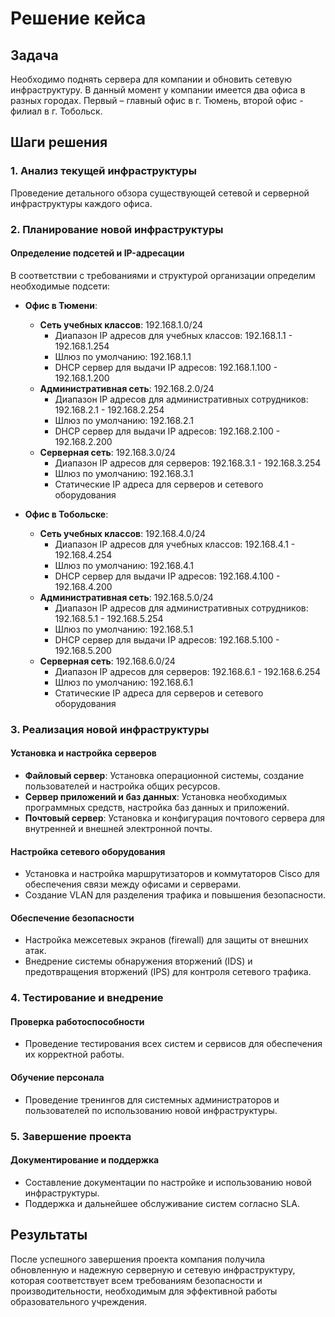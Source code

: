 # Решение кейса

## Задача
Необходимо поднять сервера для компании и обновить сетевую инфраструктуру. В данный момент у компании имеется два офиса в разных городах. Первый – главный офис в г. Тюмень, второй офис - филиал в г. Тобольск.

## Шаги решения

### 1. Анализ текущей инфраструктуры
Проведение детального обзора существующей сетевой и серверной инфраструктуры каждого офиса.

### 2. Планирование новой инфраструктуры

#### Определение подсетей и IP-адресации
В соответствии с требованиями и структурой организации определим необходимые подсети:

- **Офис в Тюмени**:
    - **Сеть учебных классов**: 192.168.1.0/24
        - Диапазон IP адресов для учебных классов: 192.168.1.1 - 192.168.1.254
        - Шлюз по умолчанию: 192.168.1.1
        - DHCP сервер для выдачи IP адресов: 192.168.1.100 - 192.168.1.200
    - **Административная сеть**: 192.168.2.0/24
        - Диапазон IP адресов для административных сотрудников: 192.168.2.1 - 192.168.2.254
        - Шлюз по умолчанию: 192.168.2.1
        - DHCP сервер для выдачи IP адресов: 192.168.2.100 - 192.168.2.200
    - **Серверная сеть**: 192.168.3.0/24
        - Диапазон IP адресов для серверов: 192.168.3.1 - 192.168.3.254
        - Шлюз по умолчанию: 192.168.3.1
        - Статические IP адреса для серверов и сетевого оборудования

- **Офис в Тобольске**:
    - **Сеть учебных классов**: 192.168.4.0/24
        - Диапазон IP адресов для учебных классов: 192.168.4.1 - 192.168.4.254
        - Шлюз по умолчанию: 192.168.4.1
        - DHCP сервер для выдачи IP адресов: 192.168.4.100 - 192.168.4.200
    - **Административная сеть**: 192.168.5.0/24
        - Диапазон IP адресов для административных сотрудников: 192.168.5.1 - 192.168.5.254
        - Шлюз по умолчанию: 192.168.5.1
        - DHCP сервер для выдачи IP адресов: 192.168.5.100 - 192.168.5.200
    - **Серверная сеть**: 192.168.6.0/24
        - Диапазон IP адресов для серверов: 192.168.6.1 - 192.168.6.254
        - Шлюз по умолчанию: 192.168.6.1
        - Статические IP адреса для серверов и сетевого оборудования

### 3. Реализация новой инфраструктуры

#### Установка и настройка серверов
- **Файловый сервер**: Установка операционной системы, создание пользователей и настройка общих ресурсов.
- **Сервер приложений и баз данных**: Установка необходимых программных средств, настройка баз данных и приложений.
- **Почтовый сервер**: Установка и конфигурация почтового сервера для внутренней и внешней электронной почты.

#### Настройка сетевого оборудования
- Установка и настройка маршрутизаторов и коммутаторов Cisco для обеспечения связи между офисами и серверами.
- Создание VLAN для разделения трафика и повышения безопасности.

#### Обеспечение безопасности
- Настройка межсетевых экранов (firewall) для защиты от внешних атак.
- Внедрение системы обнаружения вторжений (IDS) и предотвращения вторжений (IPS) для контроля сетевого трафика.

### 4. Тестирование и внедрение

#### Проверка работоспособности
- Проведение тестирования всех систем и сервисов для обеспечения их корректной работы.

#### Обучение персонала
- Проведение тренингов для системных администраторов и пользователей по использованию новой инфраструктуры.

### 5. Завершение проекта

#### Документирование и поддержка
- Составление документации по настройке и использованию новой инфраструктуры.
- Поддержка и дальнейшее обслуживание систем согласно SLA.

## Результаты
После успешного завершения проекта компания получила обновленную и надежную серверную и сетевую инфраструктуру, которая соответствует всем требованиям безопасности и производительности, необходимым для эффективной работы образовательного учреждения.
